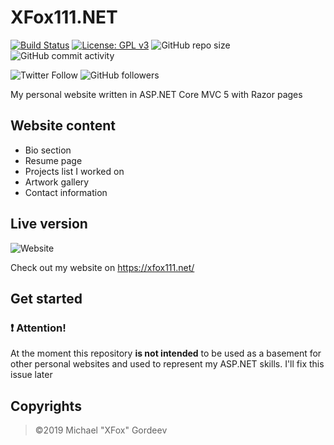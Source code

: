 # XFox111.NET
[![Build Status](https://dev.azure.com/xfox111/MyWebsite/_apis/build/status/XFox111.CVWebsite?branchName=master)](https://dev.azure.com/xfox111/MyWebsite/_build/latest?definitionId=5&branchName=master)
[![License: GPL v3](https://img.shields.io/badge/License-GPLv3-blue.svg)](https://www.gnu.org/licenses/gpl-3.0)
![GitHub repo size](https://img.shields.io/github/repo-size/xfox111/CVWebsite?label=Repository%20size)
![GitHub commit activity](https://img.shields.io/github/commit-activity/m/xfox111/CVWebsite?label=Commits%20activity)

![Twitter Follow](https://img.shields.io/twitter/follow/xfox111?style=social)
![GitHub followers](https://img.shields.io/github/followers/xfox111?label=Follow%20@xfox111&style=social)

My personal website written in ASP.NET Core MVC 5 with Razor pages

## Website content
- Bio section
- Resume page
- Projects list I worked on
- Artwork gallery
- Contact information

## Live version
![Website](https://img.shields.io/website?down_message=offline&label=XFox111.NET&up_message=online&url=https%3A%2F%2Fxfox111.net%2FSiteInfo)

Check out my website on https://xfox111.net/

## Get started
### ❗ Attention!
At the moment this repository **is not intended** to be used as a basement for other personal websites and used to represent my ASP.NET skills. I'll fix this issue later

## Copyrights
> ©2019 Michael "XFox" Gordeev
